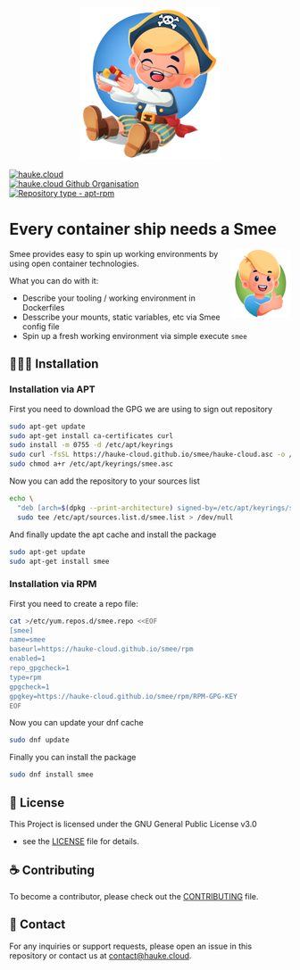 <p align="center">
  <img src="resources/img/logo.png" alt="repository logo" width="50%" height="50%">
</p>


<a href="https://hauke.cloud" target="_blank"><img src="https://img.shields.io/badge/home-hauke.cloud-brightgreen" alt="hauke.cloud" style="display: block;" /></a>
<a href="https://github.com/hauke-cloud" target="_blank"><img src="https://img.shields.io/badge/github-hauke.cloud-blue" alt="hauke.cloud Github Organisation" style="display: block;" /></a>
<a href="https://github.com/hauke-cloud/readme-management" target="_blank"><img src="https://img.shields.io/badge/template-apt.rpm-orange" alt="Repository type - apt-rpm" style="display: block;" /></a>


# Every container ship needs a Smee


<img src="https://raw.githubusercontent.com/hauke-cloud/.github/main/resources/img/organisation-logo-small.png" alt="hauke.cloud logo" width="109" height="123" align="right">


Smee provides easy to spin up working environments by using open container technologies.

What you can do with it:
- Describe your tooling / working environment in Dockerfiles
- Desscribe your mounts, static variables, etc via Smee config file
- Spin up a fresh working environment via simple execute ```smee```





## 👨🏻‍🔧 Installation
### Installation via APT
First you need to download the GPG we are using to sign out repository
```bash
sudo apt-get update
sudo apt-get install ca-certificates curl
sudo install -m 0755 -d /etc/apt/keyrings
sudo curl -fsSL https://hauke-cloud.github.io/smee/hauke-cloud.asc -o /etc/apt/keyrings/smee.asc
sudo chmod a+r /etc/apt/keyrings/smee.asc
```

Now you can add the repository to your sources list
```bash
echo \
  "deb [arch=$(dpkg --print-architecture) signed-by=/etc/apt/keyrings/smee.asc] https://hauke-cloud.github.io/smee/apt stable main" | \
  sudo tee /etc/apt/sources.list.d/smee.list > /dev/null
```

And finally update the apt cache and install the package
```bash
sudo apt-get update
sudo apt-get install smee
```

### Installation via RPM
First you need to create a repo file:
```bash
cat >/etc/yum.repos.d/smee.repo <<EOF
[smee]
name=smee
baseurl=https://hauke-cloud.github.io/smee/rpm
enabled=1
repo_gpgcheck=1
type=rpm
gpgcheck=1
gpgkey=https://hauke-cloud.github.io/smee/rpm/RPM-GPG-KEY
EOF
```

Now you can update your dnf cache
```bash
sudo dnf update
```

Finally you can install the package
```bash
sudo dnf install smee
```



## 📄 License

This Project is licensed under the GNU General Public License v3.0

- see the [LICENSE](LICENSE) file for details.


## :coffee: Contributing

To become a contributor, please check out the [CONTRIBUTING](CONTRIBUTING.md) file.


## :email: Contact

For any inquiries or support requests, please open an issue in this
repository or contact us at [contact@hauke.cloud](mailto:contact@hauke.cloud).

